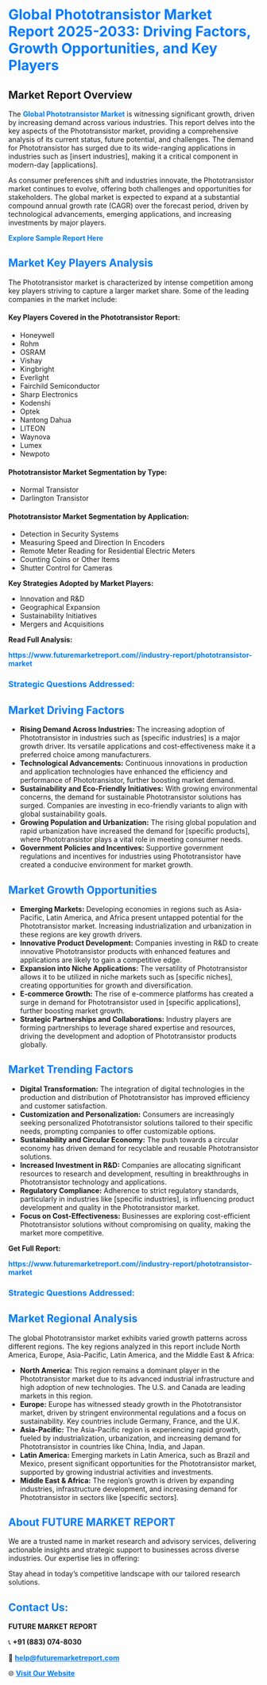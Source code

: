 <h1 style="color: #007BFF;">Global Phototransistor Market Report 2025-2033: Driving Factors, Growth Opportunities, and Key Players</h1>

<section id="overview">
<h2>Market Report Overview</h2>
<p>The <a href="https://www.futuremarketreport.com//industry-report/phototransistor-market" style="color: #007BFF; text-decoration: none;"><strong>Global Phototransistor Market</strong></a> is witnessing significant growth, driven by increasing demand across various industries. This report delves into the key aspects of the Phototransistor market, providing a comprehensive analysis of its current status, future potential, and challenges. The demand for Phototransistor has surged due to its wide-ranging applications in industries such as [insert industries], making it a critical component in modern-day [applications].</p>
<p>As consumer preferences shift and industries innovate, the Phototransistor market continues to evolve, offering both challenges and opportunities for stakeholders. The global market is expected to expand at a substantial compound annual growth rate (CAGR) over the forecast period, driven by technological advancements, emerging applications, and increasing investments by major players.</p>
</section>

<section id="overview">
<p><a href="https://www.futuremarketreport.com//request-sample/reportId=76081" style="color: #007BFF; text-decoration: none;"><strong>Explore Sample Report Here</strong></a></p>
</section>

<section id="key-players">
<h2 style="color: #007BFF;">Market Key Players Analysis</h2>
<p>The Phototransistor market is characterized by intense competition among key players striving to capture a larger market share. Some of the leading companies in the market include:</p>
<h4>Key Players Covered in the Phototransistor Report:</h4>
<ul><li>Honeywell</li><li>Rohm</li><li>OSRAM</li><li>Vishay</li><li>Kingbright</li><li>Everlight</li><li>Fairchild Semiconductor</li><li>Sharp Electronics</li><li>Kodenshi</li><li>Optek</li><li>Nantong Dahua</li><li>LITEON</li><li>Waynova</li><li>Lumex</li><li>Newpoto</li></ul>
<h4>Phototransistor Market Segmentation by Type:</h4>
<ul><li>Normal Transistor</li><li>Darlington Transistor</li></ul>

<h4>Phototransistor Market Segmentation by Application:</h4>
<ul><li>Detection in Security Systems</li><li>Measuring Speed and Direction In Encoders</li><li>Remote Meter Reading for Residential Electric Meters</li><li>Counting Coins or Other Items</li><li>Shutter Control for Cameras</li></ul>
<p><strong>Key Strategies Adopted by Market Players:</strong></p>
<ul>
<li>Innovation and R&D</li>
<li>Geographical Expansion</li>
<li>Sustainability Initiatives</li>
<li>Mergers and Acquisitions</li>
</ul>
</section>

<section>
<p><strong>Read Full Analysis: </strong></p><a href="https://www.futuremarketreport.com//industry-report/phototransistor-market" style="color: #007BFF; text-decoration: none;"><strong>https://www.futuremarketreport.com//industry-report/phototransistor-market</strong></a>
<h3 style="color: #007BFF;">Strategic Questions Addressed:</h3>
</section>

<section id="driving-factors">
<h2 style="color: #007BFF;">Market Driving Factors</h2>
<ul>
<li><strong>Rising Demand Across Industries:</strong> The increasing adoption of Phototransistor in industries such as [specific industries] is a major growth driver. Its versatile applications and cost-effectiveness make it a preferred choice among manufacturers.</li>
<li><strong>Technological Advancements:</strong> Continuous innovations in production and application technologies have enhanced the efficiency and performance of Phototransistor, further boosting market demand.</li>
<li><strong>Sustainability and Eco-Friendly Initiatives:</strong> With growing environmental concerns, the demand for sustainable Phototransistor solutions has surged. Companies are investing in eco-friendly variants to align with global sustainability goals.</li>
<li><strong>Growing Population and Urbanization:</strong> The rising global population and rapid urbanization have increased the demand for [specific products], where Phototransistor plays a vital role in meeting consumer needs.</li>
<li><strong>Government Policies and Incentives:</strong> Supportive government regulations and incentives for industries using Phototransistor have created a conducive environment for market growth.</li>
</ul>
</section>

<section id="growth-opportunities">
<h2 style="color: #007BFF;">Market Growth Opportunities</h2>
<ul>
<li><strong>Emerging Markets:</strong> Developing economies in regions such as Asia-Pacific, Latin America, and Africa present untapped potential for the Phototransistor market. Increasing industrialization and urbanization in these regions are key growth drivers.</li>
<li><strong>Innovative Product Development:</strong> Companies investing in R&D to create innovative Phototransistor products with enhanced features and applications are likely to gain a competitive edge.</li>
<li><strong>Expansion into Niche Applications:</strong> The versatility of Phototransistor allows it to be utilized in niche markets such as [specific niches], creating opportunities for growth and diversification.</li>
<li><strong>E-commerce Growth:</strong> The rise of e-commerce platforms has created a surge in demand for Phototransistor used in [specific applications], further boosting market growth.</li>
<li><strong>Strategic Partnerships and Collaborations:</strong> Industry players are forming partnerships to leverage shared expertise and resources, driving the development and adoption of Phototransistor products globally.</li>
</ul>
</section>

<section id="trending-factors">
<h2 style="color: #007BFF;">Market Trending Factors</h2>
<ul>
<li><strong>Digital Transformation:</strong> The integration of digital technologies in the production and distribution of Phototransistor has improved efficiency and customer satisfaction.</li>
<li><strong>Customization and Personalization:</strong> Consumers are increasingly seeking personalized Phototransistor solutions tailored to their specific needs, prompting companies to offer customizable options.</li>
<li><strong>Sustainability and Circular Economy:</strong> The push towards a circular economy has driven demand for recyclable and reusable Phototransistor solutions.</li>
<li><strong>Increased Investment in R&D:</strong> Companies are allocating significant resources to research and development, resulting in breakthroughs in Phototransistor technology and applications.</li>
<li><strong>Regulatory Compliance:</strong> Adherence to strict regulatory standards, particularly in industries like [specific industries], is influencing product development and quality in the Phototransistor market.</li>
<li><strong>Focus on Cost-Effectiveness:</strong> Businesses are exploring cost-efficient Phototransistor solutions without compromising on quality, making the market more competitive.</li>
</ul>
</section>

<section>
<p><strong>Get Full Report: </strong></p><a href="https://www.futuremarketreport.com//industry-report/phototransistor-market" style="color: #007BFF; text-decoration: none;"><strong>https://www.futuremarketreport.com//industry-report/phototransistor-market</strong></a>
<h3 style="color: #007BFF;">Strategic Questions Addressed:</h3>
</section>


<section id="regional-analysis">
<h2 style="color: #007BFF;">Market Regional Analysis</h2>
<p>The global Phototransistor market exhibits varied growth patterns across different regions. The key regions analyzed in this report include North America, Europe, Asia-Pacific, Latin America, and the Middle East & Africa:</p>
<ul>
<li><strong>North America:</strong> This region remains a dominant player in the Phototransistor market due to its advanced industrial infrastructure and high adoption of new technologies. The U.S. and Canada are leading markets in this region.</li>
<li><strong>Europe:</strong> Europe has witnessed steady growth in the Phototransistor market, driven by stringent environmental regulations and a focus on sustainability. Key countries include Germany, France, and the U.K.</li>
<li><strong>Asia-Pacific:</strong> The Asia-Pacific region is experiencing rapid growth, fueled by industrialization, urbanization, and increasing demand for Phototransistor in countries like China, India, and Japan.</li>
<li><strong>Latin America:</strong> Emerging markets in Latin America, such as Brazil and Mexico, present significant opportunities for the Phototransistor market, supported by growing industrial activities and investments.</li>
<li><strong>Middle East & Africa:</strong> The region’s growth is driven by expanding industries, infrastructure development, and increasing demand for Phototransistor in sectors like [specific sectors].</li>
</ul>
</section>

<footer>
<h2 style="color: #007BFF;">About FUTURE MARKET REPORT</h2>
<p>We are a trusted name in market research and advisory services, delivering actionable insights and strategic support to businesses across diverse industries. Our expertise lies in offering:</p>

<p>Stay ahead in today’s competitive landscape with our tailored research solutions.</p>

<h2 style="color: #007BFF;">Contact Us:</h2>
<p><strong>FUTURE MARKET REPORT</strong></p>
<p>📞 <strong>+91 (883) 074-8030</strong></p>
<p>📧 <strong><a href="mailto:help@futuremarketreport.com" style="color: #007BFF;">help@futuremarketreport.com</a></strong></p>
<p>🌐 <strong><a href="https://www.futuremarketreport.com/" style="color: #007BFF;">Visit Our Website</a></strong></p>
</footer>